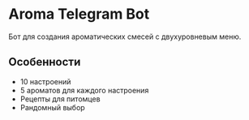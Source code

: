 # Aroma Telegram Bot

Бот для создания ароматических смесей с двухуровневым меню.

## Особенности
- 10 настроений
- 5 ароматов для каждого настроения
- Рецепты для питомцев
- Рандомный выбор